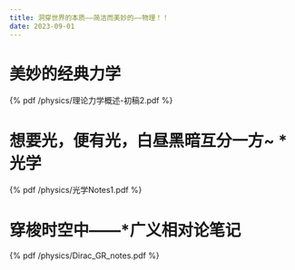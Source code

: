 ```yaml
---
title: 洞穿世界的本质——简洁而美妙的——物理！！
date: 2023-09-01
---
```


# 美妙的经典力学

{% pdf /physics/理论力学概述-初稿2.pdf %}

# 想要光，便有光，白昼黑暗互分一方~ *光学

{% pdf /physics/光学Notes1.pdf %}

# 穿梭时空中——*广义相对论笔记

{% pdf /physics/Dirac_GR_notes.pdf %}